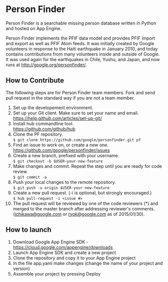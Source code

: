 # Person Finder

Person Finder is a searchable missing person database written in Python and
hosted on App Engine.

Person Finder implements the PFIF data model and provides PFIF import and export
as well as PFIF Atom feeds. It was initially created by Google volunteers in
response to the Haiti earthquake in January 2010, and today contains
contributions from many volunteers inside and outside of Google. It was used
again for the earthquakes in Chile, Yushu, and Japan, and now runs at
http://google.org/personfinder/.

## How to Contribute

The following steps are for Person Finder team members. Fork and send pull
request in the standard way if you are not a team member.

1. Set up the developement environment.
  1. Set up your Git client. Make sure to set your name and email.
    <br/>https://help.github.com/articles/set-up-git/
  2. Install hub commandline tool.
    <br/>https://github.com/github/hub
  3. Clone the PF repository.
    <br/>`$ git clone https://github.com/google/personfinder.git pf`
2. Find an issue to work on, or create a new one.
   <br/>https://github.com/google/personfinder/issues
3. Create a new branch, prefixed with your username.
   <br/>`$ git checkout -b $USER-your-new-feature`
4. Make changes and commit. Repeat the step until you are ready for code review.
   <br/>`$ git commit -a`
5. Push your local changes to the remote repository.
   <br/>`$ git push -u origin $USER-your-new-feature`
6. Create a new pull request. (-i is optional, but strongly encouraged.)
   <br/>`$ hub pull-request -i <issue #>`
7. The pull request will be reviewed by one of the code reviewers (*) and
   merged to the master branch after addressing reviewer's comments.
   (ichikawa@google.com or ryok@google.com as of 2015/01/30).

## How to launch

1. Download Google App Engine SDK - https://cloud.google.com/appengine/downloads
2. Launch App Engine SDK and create a new project
3. Clone the repository and copy it to your App Engine project
4. In the file app.yaml make changes (change the name of your project and version)
5. Assemble your project by pressing Deploy
